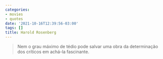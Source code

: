```yaml
---
categories:
- movies
- quotes
date: '2021-10-16T12:39:56-03:00'
tags: []
title: Harold Rosenberg
---
```


> Nem o grau máximo de tédio pode salvar uma obra da determinação dos críticos em achá-la fascinante.